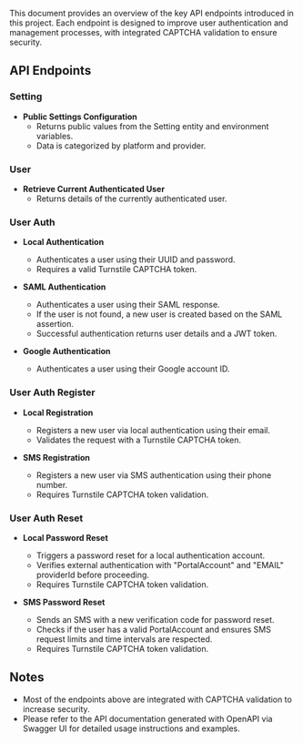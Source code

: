 This document provides an overview of the key API endpoints introduced in this project. Each endpoint is designed to
improve user authentication and management processes, with integrated CAPTCHA validation to ensure security.

## API Endpoints

### Setting

- **Public Settings Configuration**
    - Returns public values from the Setting entity and environment variables.
    - Data is categorized by platform and provider.

### User

- **Retrieve Current Authenticated User**
    - Returns details of the currently authenticated user.

### User Auth

- **Local Authentication**
    - Authenticates a user using their UUID and password.
    - Requires a valid Turnstile CAPTCHA token.

- **SAML Authentication**
    - Authenticates a user using their SAML response.
    - If the user is not found, a new user is created based on the SAML assertion.
    - Successful authentication returns user details and a JWT token.

- **Google Authentication**
    - Authenticates a user using their Google account ID.

### User Auth Register

- **Local Registration**
    - Registers a new user via local authentication using their email.
    - Validates the request with a Turnstile CAPTCHA token.

- **SMS Registration**
    - Registers a new user via SMS authentication using their phone number.
    - Requires Turnstile CAPTCHA token validation.

### User Auth Reset

- **Local Password Reset**
    - Triggers a password reset for a local authentication account.
    - Verifies external authentication with "PortalAccount" and "EMAIL" providerId before proceeding.
    - Requires Turnstile CAPTCHA token validation.

- **SMS Password Reset**
    - Sends an SMS with a new verification code for password reset.
    - Checks if the user has a valid PortalAccount and ensures SMS request limits and time intervals are respected.
    - Requires Turnstile CAPTCHA token validation.

## Notes

- Most of the endpoints above are integrated with CAPTCHA validation to increase security.
- Please refer to the API documentation generated with OpenAPI via Swagger UI for detailed usage instructions and
  examples.
